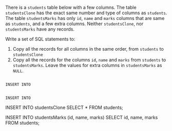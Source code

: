 There is a `students` table below with a few columns. The table `studentsClone` has the exact same number and type of columns as `students`. The table `studentsMarks` has only `id`, `name` and `marks` columns that are same as `students`, and a few extra columns. Neither `studentsClone`, nor `studentsMarks` have any records.

Write a set of SQL statements to:

1. Copy all the records for all columns in the same order, from `students` to `studentsClone`
2. Copy all the records for the columns `id`, `name` and `marks` from `students` to `studentsMarks`. Leave the values for extra columns in `studentsMarks` as `NULL`.



<codeblock language="sql" dbName="students3-v6.db" focusTableAfterRun="studentsClone" type="exercise" testMode="fixedInput">
<code>
INSERT INTO

INSERT INTO
</code>

<solution>
INSERT INTO studentsClone
SELECT * FROM students;

INSERT INTO studentsMarks (id, name, marks)
SELECT id, name, marks FROM students;
</solution>
</codeblock>